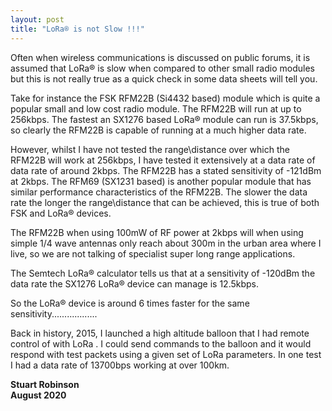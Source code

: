```yaml
---
layout: post
title: "LoRa® is not Slow !!!"
---
```


Often when wireless communications is discussed on public forums, it is assumed that LoRa® is slow when compared to other small radio modules but this is not really true as a quick check in some data sheets will tell you. 

Take for instance the FSK RFM22B (Si4432 based) module which is quite a popular small and low cost radio module. The RFM22B will run at up to 256kbps. The fastest an SX1276 based LoRa® module can run is 37.5kbps, so clearly the RFM22B is capable of running at a much higher data rate.

However, whilst I have not tested the range\distance over which the RFM22B will work at 256kbps, I have tested it extensively at a data rate of data rate of around 2kbps. The RFM22B has a stated sensitivity of -121dBm at 2kbps. The RFM69 (SX1231 based) is another popular module that has similar performance characteristics of the RFM22B. The slower the data rate the longer the range\distance that can be achieved, this is true of both FSK and LoRa® devices. 

The RFM22B when using 100mW of RF power at 2kbps will when using simple 1/4 wave antennas only reach about 300m in the urban area where I live, so we are not talking of specialist super long range applications.

The Semtech LoRa® calculator tells us that at a sensitivity of -120dBm the data rate the SX1276 LoRa® device can manage is 12.5kbps. 

So the LoRa® device is around 6 times faster for the same sensitivity..................

Back in history, 2015, I launched a high altitude balloon that I had remote control of with LoRa . I could send commands to the balloon and it would respond with test packets using a given set of LoRa parameters. In one test I had a data rate of 13700bps working at over 100km. 


**Stuart Robinson
<br>
August 2020**     